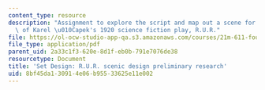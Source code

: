 ```yaml
---
content_type: resource
description: "Assignment to explore the script and map out a scene for a performance\
  \ of Karel \u010Capek's 1920 science fiction play, R.U.R."
file: https://ol-ocw-studio-app-qa.s3.amazonaws.com/courses/21m-611-foundations-of-theater-practice-fall-2009/8bf45da130914e06b95533625e11e002_MIT21M_611F09_setdesign1.pdf
file_type: application/pdf
parent_uid: 2a33c1f3-620e-8d1f-eb0b-791e7076de38
resourcetype: Document
title: 'Set Design: R.U.R. scenic design preliminary research'
uid: 8bf45da1-3091-4e06-b955-33625e11e002
---
```

